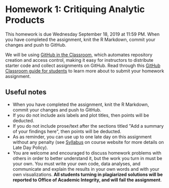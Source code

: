 # Homework 1: Critiquing Analytic Products

This homework is due Wednesday September 18, 2019 at 11:59 PM. When you have completed the assignment, knit the R Markdown, commit your changes and push to GitHub.

We will be using [GitHub in the Classroom](https://classroom.github.com/), which automates repository creation and access control, making it easy for instructors to distribute starter code and collect assignments on GitHub. Read through this [GitHub Classroom guide for students](https://github.com/jfiksel/github-classroom-for-students) to learn more about to submit your homework assignment. 

## Useful notes 

* When you have completed the assignment, knit the R Markdown, commit your changes and push to GitHub.
* If you do not include axis labels and plot titles, then points will be deducted.
* If you do not include prose/text after the sections titled "Add a summary of your findings here", then points will be deducted. 
* As as reminder, you can use up to one late day on this assignment without any penalty (see [Syllabus](https://jhu-advdatasci.github.io/2019/syllabus.html) on course website for more details on Late Day Policy).
* You are welcome and encouraged to discuss homework problems with others in order to better understand it, but the work you turn in must be your own. You must write your own code, data analyses, and communicate and explain the results in your own words and with your own visualizations. **All students turning in plagiarized solutions will be reported to Office of Academic Integrity, and will fail the assignment**.